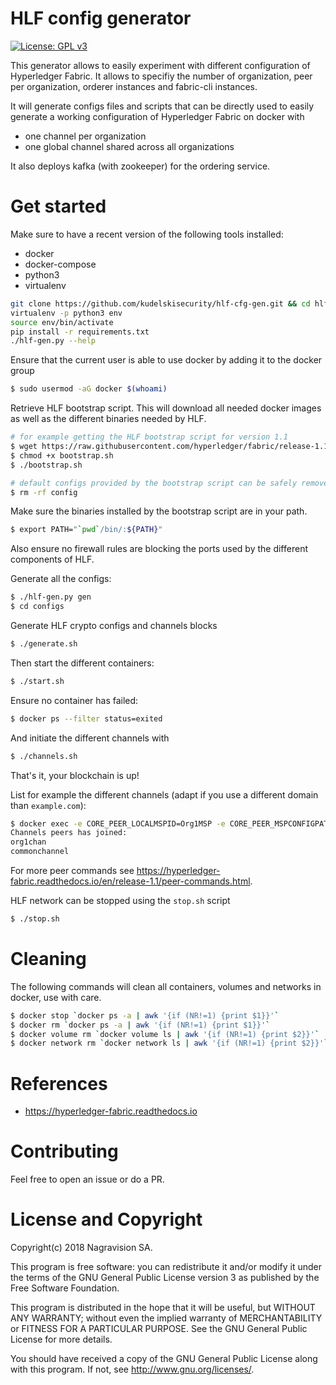 # HLF config generator

[![License: GPL v3](https://img.shields.io/badge/License-GPL%20v3-blue.svg)](http://www.gnu.org/licenses/gpl-3.0)

This generator allows to easily experiment with different
configuration of Hyperledger Fabric.
It allows to specifiy the number of organization, peer per organization,
orderer instances and fabric-cli instances.

It will generate configs files and scripts that can be
directly used to easily generate a working configuration of
Hyperledger Fabric on docker with

* one channel per organization
* one global channel shared across all organizations

It also deploys kafka (with zookeeper) for the ordering service.

# Get started

Make sure to have a recent version of the following tools installed:

* docker
* docker-compose
* python3
* virtualenv

```bash
git clone https://github.com/kudelskisecurity/hlf-cfg-gen.git && cd hlf-cfg-gen
virtualenv -p python3 env
source env/bin/activate
pip install -r requirements.txt
./hlf-gen.py --help
```

Ensure that the current user is able to use docker by adding it
to the docker group
```bash
$ sudo usermod -aG docker $(whoami)
```

Retrieve HLF bootstrap script.
This will download all needed docker images as well as the different
binaries needed by HLF.
```bash
# for example getting the HLF bootstrap script for version 1.1
$ wget https://raw.githubusercontent.com/hyperledger/fabric/release-1.1/scripts/bootstrap.sh
$ chmod +x bootstrap.sh
$ ./bootstrap.sh

# default configs provided by the bootstrap script can be safely removed
$ rm -rf config
```

Make sure the binaries installed by the bootstrap script are in your path.
```bash
$ export PATH="`pwd`/bin/:${PATH}"
```

Also ensure no firewall rules are blocking the ports used
by the different components of HLF.

Generate all the configs:
```bash
$ ./hlf-gen.py gen
$ cd configs
```

Generate HLF crypto configs and channels blocks
```bash
$ ./generate.sh
```

Then start the different containers:
```bash
$ ./start.sh
```

Ensure no container has failed:
```bash
$ docker ps --filter status=exited
```

And initiate the different channels with
```bash
$ ./channels.sh
```

That's it, your blockchain is up!

List for example the different channels (adapt if you use a different domain than `example.com`):
```bash
$ docker exec -e CORE_PEER_LOCALMSPID=Org1MSP -e CORE_PEER_MSPCONFIGPATH=/etc/hyperledger/msp/users/Admin@org1.example.com/msp peer0.org1.example.com peer channel list
Channels peers has joined:
org1chan
commonchannel
```

For more peer commands see <https://hyperledger-fabric.readthedocs.io/en/release-1.1/peer-commands.html>.

HLF network can be stopped using the `stop.sh` script
```bash
$ ./stop.sh
```

# Cleaning

The following commands will clean all containers, volumes and networks
in docker, use with care.
```bash
$ docker stop `docker ps -a | awk '{if (NR!=1) {print $1}}'`
$ docker rm `docker ps -a | awk '{if (NR!=1) {print $1}}'`
$ docker volume rm `docker volume ls | awk '{if (NR!=1) {print $2}}'`
$ docker network rm `docker network ls | awk '{if (NR!=1) {print $2}}'`
```

# References

* https://hyperledger-fabric.readthedocs.io

# Contributing

Feel free to open an issue or do a PR.

# License and Copyright

Copyright(c) 2018 Nagravision SA.

This program is free software: you can redistribute it and/or modify it under the terms of the GNU General Public License version 3 as published by the Free Software Foundation.

This program is distributed in the hope that it will be useful, but WITHOUT ANY WARRANTY; without even the implied warranty of MERCHANTABILITY or FITNESS FOR A PARTICULAR PURPOSE. See the GNU General Public License for more details.

You should have received a copy of the GNU General Public License along with this program. If not, see http://www.gnu.org/licenses/.
